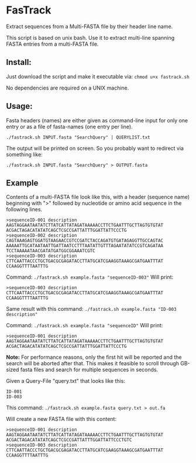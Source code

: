 # FasTrack
Extract sequences from a Multi-FASTA file by their header line name.

This script is based on unix bash. 
Use it to extract multi-line spanning FASTA entries from a multi-FASTA file.

## Install:
Just download the script and make it executable via:
`chmod u+x fastrack.sh`

No dependencies are required on a UNIX machine.

## Usage:
Fasta headers (names) are either given as command-line input for only one entry or as a file of fasta-names (one entry per line).

`./fastrack.sh INPUT.fasta "SearchQuery" | QUERYLIST.txt`

The output will be printed on screen. So you probably want to redirect via something like:

`./fastrack.sh INPUT.fasta "SearchQuery" > OUTPUT.fasta`

## Example
Contents of a multi-FASTA file look like this, with a header (sequence name) beginning with ">" followed by nucleotide or amino acid sequence in the following lines.

```
>sequenceID-001 description
AAGTAGGAATAATATCTTATCATTATAGATAAAAACCTTCTGAATTTGCTTAGTGTGTAT
ACGACTAGACATATATCAGCTCGCCGATTATTTGGATTATTCCCTG
>sequenceID-002 description
CAGTAAAGAGTGGATGTAAGAACCGTCCGATCTACCAGATGTGATAGAGGTTGCCAGTAC
AAAAATTGCATAATAATTGATTAATCCTTTAATATTGTTTAGAATATATCCGTCAGATAA
TCCTAAAAATAACGATATGATGGCGGAAATCGTC
>sequenceID-003 description
CTTCAATTACCCTGCTGACGCGAGATACCTTATGCATCGAAGGTAAAGCGATGAATTTAT
CCAAGGTTTTAATTTG
```

Command:
`./fastrack.sh example.fasta "sequenceID-003"`
Will print:
```
>sequenceID-003 description
CTTCAATTACCCTGCTGACGCGAGATACCTTATGCATCGAAGGTAAAGCGATGAATTTAT
CCAAGGTTTTAATTTG
```
Same result with this command:
`./fastrack.sh example.fasta "ID-003 description"`

Command:
`./fastrack.sh example.fasta "sequenceID"`
Will print:
```
>sequenceID-001 description
AAGTAGGAATAATATCTTATCATTATAGATAAAAACCTTCTGAATTTGCTTAGTGTGTAT
ACGACTAGACATATATCAGCTCGCCGATTATTTGGATTATTCCCTG
```
**Note:** For performance reasons, only the first hit will be reported and the search will be aborted after that.
This makes it feasible to scroll through GB-sized fasta files and search for multiple sequences in seconds.

Given a Query-File "query.txt" that looks like this:
```
ID-001
ID-003
```
This command:
`./fastrack.sh example.fasta query.txt > out.fa`

Will create a new FASTA file with this content:
```
>sequenceID-001 description
AAGTAGGAATAATATCTTATCATTATAGATAAAAACCTTCTGAATTTGCTTAGTGTGTAT
ACGACTAGACATATATCAGCTCGCCGATTATTTGGATTATTCCCTGTC
>sequenceID-003 description
CTTCAATTACCCTGCTGACGCGAGATACCTTATGCATCGAAGGTAAAGCGATGAATTTAT
CCAAGGTTTTAATTTG
```




